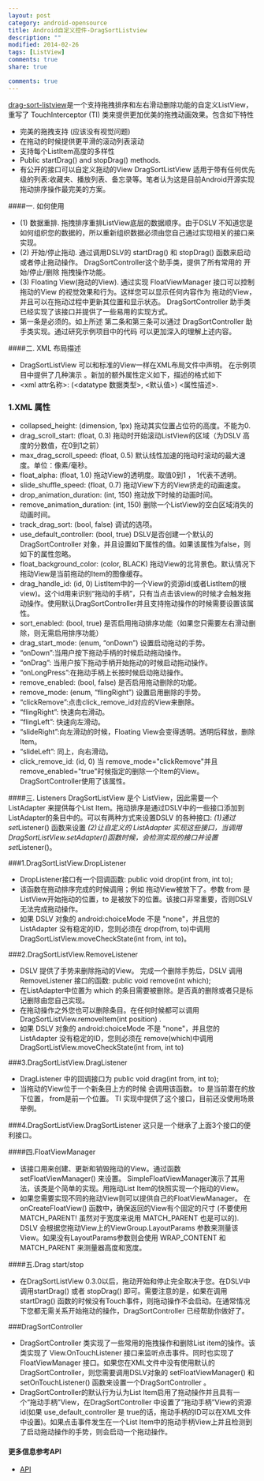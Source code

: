 ```yaml
---
layout: post
category: android-opensource
title: Android自定义控件-DragSortListview
description: ""
modified: 2014-02-26
tags: [ListView]
comments: true
share: true

comments: true
---
```

[drag-sort-listview](https://github.com/bauerca/drag-sort-listview)是一个支持拖拽排序和左右滑动删除功能的自定义ListView，重写了 TouchInterceptor (TI) 类来提供更加优美的拖拽动画效果。包含如下特性
* 完美的拖拽支持 (应该没有视觉问题)
* 在拖动的时候提供更平滑的滚动列表滚动
* 支持每个ListItem高度的多样性
* Public startDrag() and stopDrag() methods.
* 有公开的接口可以自定义拖动的View
DragSortListView 适用于带有任何优先级的列表:收藏夹、播放列表、备忘录等。笔者认为这是目前Android开源实现拖动排序操作最完美的方案。

####一. 如何使用
* (1) 数据重排. 拖拽排序重排ListView底层的数据顺序。由于DSLV 不知道您是如何组织您的数据的，所以重新组织数据必须由您自己通过实现相关的接口来实现。
* (2) 开始/停止拖动. 通过调用DSLV的 startDrag() 和 stopDrag() 函数来启动或者停止拖动操作。 DragSortController这个助手类，提供了所有常用的 开始/停止/删除 拖拽操作功能。
* (3) Floating View(拖动的View). 通过实现 FloatViewManager 接口可以控制 拖动的View 的视觉效果和行为。这样您可以显示任何内容作为 拖动的View，并且可以在拖动过程中更新其位置和显示状态。 DragSortController 助手类已经实现了该接口并提供了一些易用的实现方式。
* 第一条是必须的。如上所述 第二条和第三条可以通过 DragSortController 助手类实现。通过研究示例项目中的代码 可以更加深入的理解上述内容。


####二. XML 布局描述
* DragSortListView 可以和标准的View一样在XML布局文件中声明。 在示例项目中提供了几种演示 。新加的额外属性定义如下，描述的格式如下
* <xml attr名称>: (<datatype 数据类型>, <默认值>) <属性描述>.

### 1.XML 属性

* collapsed_height: (dimension, 1px) 拖动其实位置占位符的高度。不能为0.
* drag_scroll_start: (float, 0.3) 拖动时开始滚动ListView的区域（为DSLV 高度的分数值，在0到1之前）
* max_drag_scroll_speed: (float, 0.5) 默认线性加速的拖动时滚动的最大速度。单位：像素/毫秒。
* float_alpha: (float, 1.0) 拖动View的透明度。取值0到1 ， 1代表不透明。
* slide_shuffle_speed: (float, 0.7) 拖动View下方的View挤走的动画速度。
* drop_animation_duration: (int, 150) 拖动放下时候的动画时间。
* remove_animation_duration: (int, 150) 删除一个ListView的空白区域消失的动画时间。
* track_drag_sort: (bool, false) 调试的选项。
* use_default_controller: (bool, true) DSLV是否创建一个默认的DragSortController 对象，并且设置如下属性的值。如果该属性为false，则如下的属性忽略。
* float_background_color: (color, BLACK) 拖动View的北背景色。默认情况下拖动View是当前拖动的Item的图像缓存。
* drag_handle_id: (id, 0) ListItem中的一个View的资源id(或者ListItem的根view)。这个id用来识别“拖动的手柄”，只有当点击该view的时候才会触发拖动操作。使用默认DragSortController并且支持拖动操作的时候需要设置该属性。
* sort_enabled: (bool, true) 是否启用拖动排序功能（如果您只需要左右滑动删除，则无需启用排序功能）
* drag_start_mode: (enum, “onDown”) 设置启动拖动的手势。
* “onDown”:当用户按下拖动手柄的时候启动拖动操作。 
* “onDrag”: 当用户按下拖动手柄开始拖动的时候启动拖动操作。
* “onLongPress”:在拖动手柄上长按时候启动拖动操作。 
* remove_enabled: (bool, false) 是否启用拖动删除的功能。
* remove_mode: (enum, “flingRight”) 设置启用删除的手势。
* “clickRemove”:点击click_remove_id对应的View来删除。
* “flingRight”: 快速向右滑动。
* “flingLeft”: 快速向左滑动。
* “slideRight”:向左滑动的时候，Floating View会变得透明。透明后释放，删除Item。
* “slideLeft”: 同上，向右滑动。
* click_remove_id: (id, 0) 当 remove_mode="clickRemove"并且remove_enabled="true"时候指定的删除一个Item的View。DragSortController使用了该属性。

####三. Listeners
DragSortListView 是个 ListView，因此需要一个 ListAdapter 来提供每个List Item。拖动排序是通过DSLV中的一些接口添加到ListAdapter的条目中的。可以有两种方式来设置DSLV 的各种接口:
*(1)通过set*Listener() 函数来设置
*(2)让自定义的 ListAdapter 实现这些接口，当调用 DragSortListView.setAdapter()函数时候，会检测实现的接口并设置 set*Listener()。

###1.DragSortListView.DropListener
* DropListener接口有一个回调函数:
   public void drop(int from, int to);
* 该函数在拖动排序完成的时候调用；例如 拖动View被放下了。参数 from 是ListView开始拖动的位置，to 是被放下的位置。该接口非常重要，否则DSLV无法完成拖动操作。
* 如果 DSLV 对象的 android:choiceMode 不是 "none"，并且您的 ListAdapter 没有稳定的ID，您则必须在 drop(from, to)中调用 DragSortListView.moveCheckState(int from, int to)。

###2.DragSortListView.RemoveListener
* DSLV 提供了手势来删除拖动的View。 完成一个删除手势后，DSLV 调用RemoveListener 接口的函数:
   public void remove(int which);
* 在ListAdapter中位置为 which 的条目需要被删除。是否真的删除或者只是标记删除由您自己实现。
* 在拖动操作之外您也可以删除条目。在任何时候都可以调用 DragSortListView.removeItem(int position) .
* 如果 DSLV 对象的 android:choiceMode 不是 "none"，并且您的 ListAdapter 没有稳定的ID，您则必须在 remove(which)中调用 DragSortListView.moveCheckState(int from, int to)

###3.DragSortListView.DragListener
* DragListener 中的回调接口为
   public void drag(int from, int to);
* 当拖动的View位于一个新条目上方的时候 会调用该函数。 to 是当前潜在的放下位置， from是前一个位置。  TI 实现中提供了这个接口，目前还没使用场景举例。

###4.DragSortListView.DragSortListener
这只是一个继承了上面3个接口的便利接口。

####四.FloatViewManager
* 该接口用来创建、更新和销毁拖动的View。通过函数 setFloatViewManager() 来设置。 SimpleFloatViewManager演示了其用法，该类是个简单的实现。用拖动List Item的快照实现一个拖动的View。
* 如果您需要实现不同的拖动View则可以提供自己的FloatViewManager。 在 onCreateFloatView() 函数中，确保返回的View有个固定的尺寸 (不要使用 MATCH_PARENT! 虽然对于宽度来说用 MATCH_PARENT 也是可以的). DSLV 会根据您拖动View上的ViewGroup.LayoutParams 参数来测量该View。如果没有LayoutParams参数则会使用 WRAP_CONTENT 和 MATCH_PARENT 来测量器高度和宽度。

####五.Drag start/stop
* 在DragSortListView 0.3.0以后，拖动开始和停止完全取决于您。在DSLV中调用startDrag() 或者 stopDrag() 即可。需要注意的是，如果在调用startDrag() 函数的时候没有Touch事件，则拖动操作不会启动。在通常情况下您都无需关系开始拖动的操作，DragSortController 已经帮助你做好了。

###DragSortController
* DragSortController 类实现了一些常用的拖拽操作和删除List item的操作。该类实现了 View.OnTouchListener 接口来监听点击事件。同时也实现了FloatViewManager 接口。如果您在XML文件中没有使用默认的DragSortController，则您需要调用DSLV对象的 setFloatViewManager() 和 setOnTouchListener() 函数来设置一个DragSortController 。
* DragSortController的默认行为认为List Item启用了拖动操作并且具有一个“拖动手柄”View，在DragSortController 中设置了“拖动手柄”View的资源id(如果 use_default_controller 是 true的话，拖动手柄的ID可以在XML文件中设置)。如果点击事件发生在一个List Item中的拖动手柄View上并且检测到了启动拖动操作的手势，则会启动一个拖动操作。

#### 更多信息参考API
* [API](http://bauerca.github.com/drag-sort-listview)
